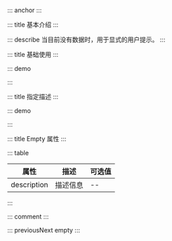 ::: anchor
:::

::: title 基本介绍
:::

::: describe 当目前没有数据时，用于显式的用户提示。
:::

::: title 基础使用
:::

::: demo

<template>
  <lay-empty></lay-empty>
</template>

<script>
import { ref } from 'vue'

export default {
  setup() {

    return {
    }
  }
}
</script>

:::

::: title 指定描述
:::

::: demo

<template>
  <lay-empty description="刷新试试"></lay-empty>
</template>

<script>
import { ref } from 'vue'

export default {
  setup() {

    return {
    }
  }
}
</script>

:::

::: title Empty 属性
:::

::: table

| 属性        | 描述     | 可选值 |
| ----------- | -------- | ------ |
| description | 描述信息 | --     |

:::

::: comment
:::

::: previousNext empty
:::